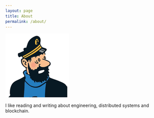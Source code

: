 ```yaml
---
layout: page
title: About
permalink: /about/
---
```


![captain](/assets/images/captain.png)

I like reading and writing about engineering, distributed systems and blockchain.
